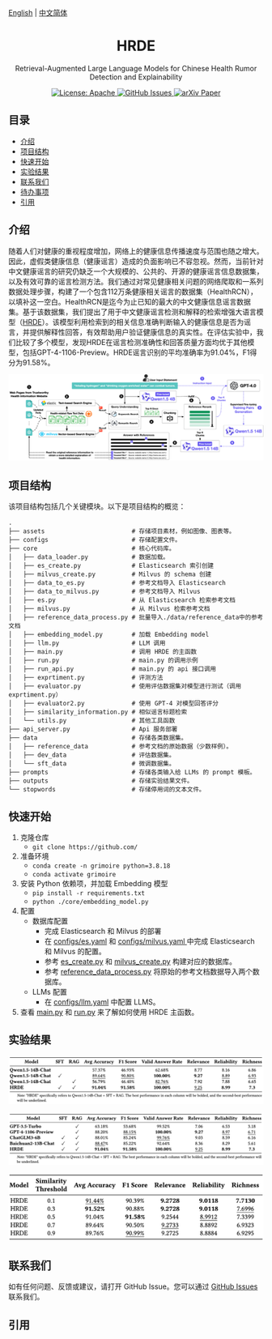 [English](./README.md) | [中文简体](./README.zh_CN.md)

<h1 align="center">
    HRDE
</h1>
<p align="center">Retrieval-Augmented Large Language Models for Chinese Health Rumor Detection and Explainability
<p align="center">
<a href="https://opensource.org/license/apache-2-0/">
    <img alt="License: Apache" src="https://img.shields.io/badge/License-Apache2.0-green.svg">
</a>
<a href="https://github.com/hush-cd/HRDE/issues">
    <img alt="GitHub Issues" src="https://img.shields.io/github/issues/hush-cd/HRDE?color=red">
</a>
<a href="">
    <img alt="arXiv Paper" src="https://img.shields.io/badge/Paper-arXiv-blue.svg">
</a></p>



## 目录
- [介绍](#介绍)
- [项目结构](#项目结构)
- [快速开始](#快速开始)
- [实验结果](#实验结果)
- [联系我们](#联系我们)
- [待办事项](#待办事项)
- [引用](#引用)

## 介绍

随着人们对健康的重视程度增加，网络上的健康信息传播速度与范围也随之增大。因此，虚假类健康信息（健康谣言）造成的负面影响已不容忽视。然而，当前针对中文健康谣言的研究仍缺乏一个大规模的、公共的、开源的健康谣言信息数据集，以及有效可靠的谣言检测方法。我们通过对常见健康相关问题的网络爬取和一系列数据处理步骤，构建了一个包含112万条健康相关谣言的数据集（HealthRCN），以填补这一空白。HealthRCN是迄今为止已知的最大的中文健康信息谣言数据集。基于该数据集，我们提出了用于中文健康谣言检测和解释的检索增强大语言模型（[HRDE](http://www.rumors.icu/)）。该模型利用检索到的相关信息准确判断输入的健康信息是否为谣言，并提供解释性回答，有效帮助用户验证健康信息的真实性。在评估实验中，我们比较了多个模型，发现HRDE在谣言检测准确性和回答质量方面均优于其他模型，包括GPT-4-1106-Preview。HRDE谣言识别的平均准确率为91.04%，F1得分为91.58%。
<p align="center"><img src="./assets/hrde.jpg" alt=""></p>

## 项目结构
该项目结构包括几个关键模块。以下是项目结构的概览：
```
.
├── assets                        # 存储项目素材，例如图像、图表等。
├── configs                       # 存储配置文件。
├── core                          # 核心代码库。
│   ├── data_loader.py            # 数据加载。
│   ├── es_create.py              # Elasticsearch 索引创建
│   ├── milvus_create.py          # Milvus 的 schema 创建
│   ├── data_to_es.py             # 参考文档导入 Elasticsearch
│   ├── data_to_milvus.py         # 参考文档导入 Milvus
│   ├── es.py                     # 从 Elasticsearch 检索参考文档
│   ├── milvus.py                 # 从 Milvus 检索参考文档
│   ├── reference_data_process.py # 批量导入./data/reference_data中的参考文档
│   ├── embedding_model.py        # 加载 Embedding model
│   ├── llm.py                    # LLM 调用
│   ├── main.py                   # 调用 HRDE 的主函数
│   ├── run.py                    # main.py 的调用示例
│   ├── run_api.py                # main.py 的 api 接口调用
│   ├── exprtiment.py             # 评测方法
│   ├── evaluator.py              # 使用评估数据集对模型进行测试（调用 exprtiment.py）
│   ├── evaluator2.py             # 使用 GPT-4 对模型回答评分
│   ├── similarity_information.py # 相似谣言标题检索
│   └── utils.py                  # 其他工具函数
├── api_server.py                 # Api 服务部署
├── data                          # 存储各类数据集。
│   ├── reference_data            # 参考文档的原始数据（少数样例）。
│   ├── dev_data                  # 评估数据集。
│   └── sft_data                  # 微调数据集。
├── prompts                       # 存储各类输入给 LLMs 的 prompt 模板。
├── outputs                       # 存储实验结果文件。
└── stopwords                     # 存储停用词的文本文件。
```

## 快速开始
1. 克隆仓库
   * `git clone https://github.com/`
2. 准备环境
   * `conda create -n grimoire python=3.8.18`
   * `conda activate grimoire`
3. 安装 Python 依赖项，并加载 Embedding 模型
   * `pip install -r requirements.txt`
   * `python ./core/embedding_model.py    `
4. 配置
   * 数据库配置
     * 完成 Elasticsearch 和 Milvus 的部署
     * 在 [configs/es.yaml](configs/es.yaml) 和 [configs/milvus.yaml ](configs/milvus.yaml) 中完成 Elasticsearch 和 Milvus 的配置。
     * 参考 [es_create.py](core/es_create.py) 和 [milvus_create.py](core/milvus_create.py) 构建对应的数据库。
     * 参考 [reference_data_process.py](core/reference_data_process.py) 将原始的参考文档数据导入两个数据库。
   * LLMs 配置
     * 在 [configs/llm.yaml](configs/llm.yaml) 中配置 LLMS。
5. 查看 [main.py](main.py) 和 [run.py](run.py) 来了解如何使用 HRDE 主函数。

## 实验结果
<p align="center"><img src="./assets/result1.png" alt=""></p>
<p align="center"><img src="./assets/result2.png" alt=""></p>

<p align="center"><img src="./assets/result3.png" alt=""></p>


## 联系我们
如有任何问题、反馈或建议，请打开 GitHub Issue。您可以通过 [GitHub Issues](https://github.com/hush-cd/HRDE/issues) 联系我们。

## 引用
```

```